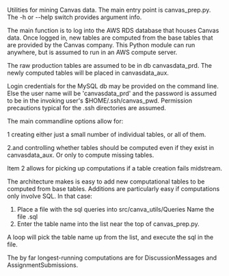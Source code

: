 Utilities for mining Canvas data. The main entry point is
canvas_prep.py. The -h or --help switch provides argument info.

The main function is to log into the AWS RDS database that houses
Canvas data. Once logged in, new tables are computed from the base
tables that are provided by the Canvas company. This Python module can
run anywhere, but is assumed to run in an AWS compute server.

The raw production tables are assumed to be in db canvasdata_prd.
The newly computed tables will be placed in canvasdata_aux.

Login credentials for the MySQL db may be provided on the command
line. Else the user name will be 'canvasdata_prd' and the password is
assumed to be in the invoking user's $HOME/.ssh/canvas_pwd. Permission
precautions typical for the .ssh directories are assumed.

The main commandline options allow for:

1 creating either just a small number of individual tables, or all of
  them.

2.and controlling whether tables should be computed even if they exist
  in canvasdata_aux. Or only to compute missing tables.

Item 2 allows for picking up computations if a table creation fails
midstream.

The architecture makes is easy to add new computational tables to be
computed from base tables. Additions are particularly easy if
computations only involve SQL. In that case:

1. Place a file with the sql queries into src/canva_utils/Queries
   Name the file <tableName>.sql
2. Enter the table name into the list near the top of canvas_prep.py.

A loop will pick the table name up from the list, and execute the sql
in the file.

The by far longest-running computations are for DiscussionMessages and
AssignmentSubmissions.


